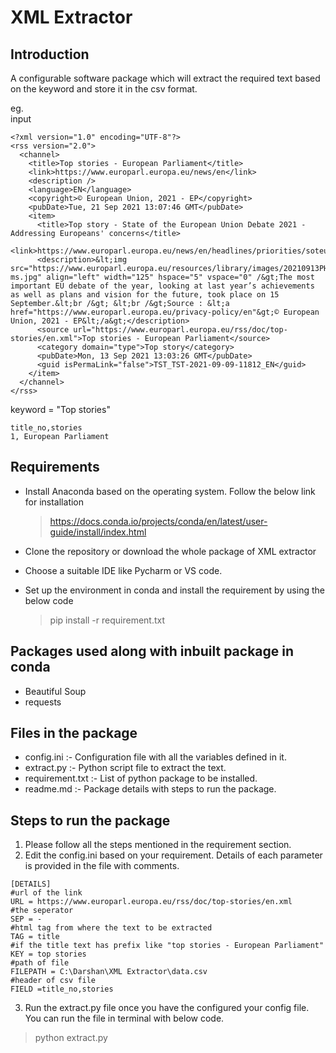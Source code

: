 # XML Extractor

## Introduction

A configurable software package which will extract the required text based on the keyword and store it in the csv format.

eg. <br />
input<br />

```
<?xml version="1.0" encoding="UTF-8"?>
<rss version="2.0">
  <channel>
    <title>Top stories - European Parliament</title>
    <link>https://www.europarl.europa.eu/news/en</link>
    <description />
    <language>EN</language>
    <copyright>© European Union, 2021 - EP</copyright>
    <pubDate>Tue, 21 Sep 2021 13:07:46 GMT</pubDate>
    <item>
      <title>Top story - State of the European Union Debate 2021 - Addressing Europeans' concerns</title>
      <link>https://www.europarl.europa.eu/news/en/headlines/priorities/soteu2021</link>
      <description>&lt;img src="https://www.europarl.europa.eu/resources/library/images/20210913PHT12318/20210913PHT12318-ms.jpg" align="left" width="125" hspace="5" vspace="0" /&gt;The most important EU debate of the year, looking at last year’s achievements as well as plans and vision for the future, took place on 15 September.&lt;br /&gt; &lt;br /&gt;Source : &lt;a href="https://www.europarl.europa.eu/privacy-policy/en"&gt;© European Union, 2021 - EP&lt;/a&gt;</description>
      <source url="https://www.europarl.europa.eu/rss/doc/top-stories/en.xml">Top stories - European Parliament</source>
      <category domain="type">Top story</category>
      <pubDate>Mon, 13 Sep 2021 13:03:26 GMT</pubDate>
      <guid isPermaLink="false">TST_TST-2021-09-09-11812_EN</guid>
    </item>
  </channel>
</rss>
```
keyword = "Top stories"<br />

```
title_no,stories
1, European Parliament
```

## Requirements

* Install Anaconda based on the operating system. Follow the below link for installation
  >https://docs.conda.io/projects/conda/en/latest/user-guide/install/index.html

* Clone the repository or download the whole package of XML extractor

* Choose a suitable IDE like Pycharm or VS code.

* Set up the environment in conda and install the requirement by using the below code
    >pip install -r requirement.txt
  
## Packages used along with inbuilt package in conda

* Beautiful Soup
* requests

## Files in the package

* config.ini      :- Configuration file with all the variables defined in it.
* extract.py      :- Python script file to extract the text.
* requirement.txt :- List of python package to be installed.
* readme.md       :- Package details with steps to run the package. 

## Steps to run the package

1. Please follow all the steps mentioned in the requirement section.
2. Edit the config.ini based on your requirement. Details of each parameter is provided in the file with comments. 
```
[DETAILS]
#url of the link
URL = https://www.europarl.europa.eu/rss/doc/top-stories/en.xml
#the seperator
SEP = -
#html tag from where the text to be extracted
TAG = title
#if the title text has prefix like "top stories - European Parliament"
KEY = top stories
#path of file
FILEPATH = C:\Darshan\XML Extractor\data.csv
#header of csv file
FIELD =title_no,stories
```

3. Run the extract.py file once you have the configured your config file. You can run the file in terminal with below code.
>python extract.py


